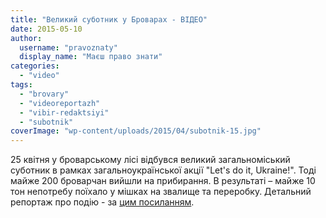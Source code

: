 ```yaml
---
title: "Великий суботник у Броварах - ВІДЕО"
date: 2015-05-10
author: 
  username: "pravoznaty"
  display_name: "Маєш право знати"
categories: 
  - "video"
tags: 
  - "brovary"
  - "videoreportazh"
  - "vibir-redaktsiyi"
  - "subotnik"
coverImage: "wp-content/uploads/2015/04/subotnik-15.jpg"
---
```


25 квітня у броварському лісі відбувся великий загальноміський суботник в рамках загальноукраїнської акції "Let's do it, Ukraine!". Тоді майже 200 броварчан вийшли на прибирання. В результаті – майже 10 тон непотребу поїхало у мішках на звалище та переробку. Детальний репортаж про подію - за [цим посиланням](https://mpz.brovary.org/let-s-do-it-bro-mayzhe-dvi-sotni-brovarchan-viyshli-na-pribirannya-lisu/).
